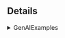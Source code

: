 
## Details

<details><summary>GenAIExamples</summary> 

- ChatQnA
    -
    - Update port in set_env.sh([040d2b7](https://github.com/opea-project/GenAIExamples/commit/040d2b7))
    - Fix minor issue in ChatQnA Gaudi docker README([a5ed223](https://github.com/opea-project/GenAIExamples/commit/a5ed223))
    - update chatqna dataprep-redis port([02a1536](https://github.com/opea-project/GenAIExamples/commit/02a1536))
    - Add support for .md file in file upload in the chatqna-ui([7a67298](https://github.com/opea-project/GenAIExamples/commit/7a67298))
    - Added the ChatQnA delete feature, and updated the corresponding README([09a3196](https://github.com/opea-project/GenAIExamples/commit/09a3196))
    - fixed ISSUE-528([45cf553](https://github.com/opea-project/GenAIExamples/commit/45cf553))
    - Fix vLLM and vLLM-on-Ray UT bug([cfcac3f](https://github.com/opea-project/GenAIExamples/commit/cfcac3f))
    - set OLLAMA_MODEL env to docker container([c297155](https://github.com/opea-project/GenAIExamples/commit/c297155))
    - Update guardrail docker file path([06c4484](https://github.com/opea-project/GenAIExamples/commit/06c4484))
    - remove ray serve([c71bc68](https://github.com/opea-project/GenAIExamples/commit/c71bc68))
    - Refine docker_compose for dataprep param settings([3913c7b](https://github.com/opea-project/GenAIExamples/commit/3913c7b))

- Deployment
    - update manifests for v0.9([ba78b4c](https://github.com/opea-project/GenAIExamples/commit/ba78b4c))
    - Update K8S manifest for ChatQnA/CodeGen/CodeTrans/DocSum([01c1b75](https://github.com/opea-project/GenAIExamples/commit/01c1b75))
    - Update benchmark manifest to fix errors([4fd3517](https://github.com/opea-project/GenAIExamples/commit/4fd3517))
    - Update env for manifest([4fa37e7](https://github.com/opea-project/GenAIExamples/commit/4fa37e7))
    - update manifests for v0.9([08f57fa](https://github.com/opea-project/GenAIExamples/commit/08f57fa))
    - Add AudioQnA example via GMC([c86cf85](https://github.com/opea-project/GenAIExamples/commit/c86cf85))
    - add k8s support for audioqna([0a6bad0](https://github.com/opea-project/GenAIExamples/commit/0a6bad0))
    - Update mainifest for FaqGen([80e3e2a](https://github.com/opea-project/GenAIExamples/commit/80e3e2a))
    - Add kubernetes support for VisualQnA([4f7fc39](https://github.com/opea-project/GenAIExamples/commit/4f7fc39))
    - Add dataprep microservice to chatQnA example and the e2e test([1c23d87](https://github.com/opea-project/GenAIExamples/commit/1c23d87))

- Documentation
    - [doc] Update README.md([c73e4e0](https://github.com/opea-project/GenAIExamples/commit/c73e4e0))
    - doc fix: Update README.md to remove specific dicscription of paragraph-1([5a9c109](https://github.com/opea-project/GenAIExamples/commit/5a9c109))
    - doc: fix markdown in docker_image_list.md([9277fe6](https://github.com/opea-project/GenAIExamples/commit/9277fe6))
    - doc: fix markdown in Translation/README.md([d645305](https://github.com/opea-project/GenAIExamples/commit/d645305))
    - doc: fix markdown in SearchQnA/README.md([c461b60](https://github.com/opea-project/GenAIExamples/commit/c461b60))
    - doc: fix FaqGen/README.md markdown([704ec92](https://github.com/opea-project/GenAIExamples/commit/704ec92))
    - doc: fix markdown in DocSum/README.md([83712b9](https://github.com/opea-project/GenAIExamples/commit/83712b9))
    - doc: fix markdown in CodeTrans/README.md([076bca3](https://github.com/opea-project/GenAIExamples/commit/076bca3))
    - doc: fix CodeGen/README.md markdown([33f8329](https://github.com/opea-project/GenAIExamples/commit/33f8329))
    - doc: fix markdown in ChatQnA/README.md([015a2b1](https://github.com/opea-project/GenAIExamples/commit/015a2b1))
    - doc: fix headings in markdown files([21fab71](https://github.com/opea-project/GenAIExamples/commit/21fab71))
    - doc: missed an H1 in the middle of a doc([4259240](https://github.com/opea-project/GenAIExamples/commit/4259240))
    - doc: remove use of HTML for table in README([e81e0e5](https://github.com/opea-project/GenAIExamples/commit/e81e0e5))
    - Update ChatQnA readme with OpenShift instructions([ed48371](https://github.com/opea-project/GenAIExamples/commit/ed48371))
    - Convert HTML to markdown format.([14621f8](https://github.com/opea-project/GenAIExamples/commit/14621f8))
    - Fix typo {your_ip} to {host_ip}([ad8ca88](https://github.com/opea-project/GenAIExamples/commit/ad8ca88))
    - README fix typo([abc02e1](https://github.com/opea-project/GenAIExamples/commit/abc02e1))
    - fix script issues in MD file([acdd712](https://github.com/opea-project/GenAIExamples/commit/acdd712))
    - Minor documentation improvements in the CodeGen README([17b9676](https://github.com/opea-project/GenAIExamples/commit/17b9676))
    - Refine Main README([08eb269](https://github.com/opea-project/GenAIExamples/commit/08eb269))

- Other examples
    - Clean deprecated VisualQnA code([87617e7](https://github.com/opea-project/GenAIExamples/commit/87617e7))
    - Using TGI official release docker image for intel cpu([b2771ad](https://github.com/opea-project/GenAIExamples/commit/b2771ad))
    - Add VisualQnA UI([923cf69](https://github.com/opea-project/GenAIExamples/commit/923cf69))
    - fix container name([5ac77f7](https://github.com/opea-project/GenAIExamples/commit/5ac77f7))
    - Add VisualQnA docker for both Gaudi and Xeon using TGI serving([2390920](https://github.com/opea-project/GenAIExamples/commit/2390920))
    - Remove LangSmith from Examples([88eeb0d](https://github.com/opea-project/GenAIExamples/commit/88eeb0d))
    - Modify the language variable to match language highlight.([f08d411](https://github.com/opea-project/GenAIExamples/commit/f08d411))
    - Remove deprecated folder.([7dd9952](https://github.com/opea-project/GenAIExamples/commit/7dd9952))

- CI/CD/UT
    - update deploy_gmc logical in cd workflow([c016d82](https://github.com/opea-project/GenAIExamples/commit/c016d82))
    - fix ghcr.io/huggingface/text-generation-inference tag([503a1a9](https://github.com/opea-project/GenAIExamples/commit/503a1a9))
    - Add GMC e2e in CD workflow([f45e4c6](https://github.com/opea-project/GenAIExamples/commit/f45e4c6))
    - Fix CI test changed file detect issue([5dcadf3](https://github.com/opea-project/GenAIExamples/commit/5dcadf3))
    - update cd workflow name([3363a37](https://github.com/opea-project/GenAIExamples/commit/3363a37))
    - Change microservice tags in CD workflow([71363a6](https://github.com/opea-project/GenAIExamples/commit/71363a6))
    - Fix manual freeze images workflow([c327972](https://github.com/opea-project/GenAIExamples/commit/c327972))
    - open chatqna guardrails test([db2d2bd](https://github.com/opea-project/GenAIExamples/commit/db2d2bd))
    - Add gmc build, scan and deploy workflow([a39f23a](https://github.com/opea-project/GenAIExamples/commit/a39f23a))
    - Enhance CI/CD infrastructure([c26d0f6](https://github.com/opea-project/GenAIExamples/commit/c26d0f6))
    - Fix typo in CI workflow([e12baca](https://github.com/opea-project/GenAIExamples/commit/e12baca))
    - Fix ChatQnA Qdrant CI issues([e71aba0](https://github.com/opea-project/GenAIExamples/commit/e71aba0))
    - remove continue-on-error: true to stop the test when image build failed([6296e9f](https://github.com/opea-project/GenAIExamples/commit/6296e9f))
    - Fix CD workflow typos([039014f](https://github.com/opea-project/GenAIExamples/commit/039014f))
    - Freeze base images([c9f9aca](https://github.com/opea-project/GenAIExamples/commit/c9f9aca))
    - support multiple test cases for ChatQnA([939502d](https://github.com/opea-project/GenAIExamples/commit/939502d))
    - set action back to pull_request_target([1c07a38](https://github.com/opea-project/GenAIExamples/commit/1c07a38))
    - Add BoM collect workflow and image publish workflow([e93146b](https://github.com/opea-project/GenAIExamples/commit/e93146b))
    - Fix left issues in CI/CD structure refactor([a6385bc](https://github.com/opea-project/GenAIExamples/commit/a6385bc))
    - Add composable manifest e2e test for cd workflow([d68be05](https://github.com/opea-project/GenAIExamples/commit/d68be05))
    - Add secrets for CI test([3c9e2aa](https://github.com/opea-project/GenAIExamples/commit/3c9e2aa))
    - Build up docker images CD workflow([8c384e0](https://github.com/opea-project/GenAIExamples/commit/8c384e0))
    - fix corner issue in CI test([64bfea9](https://github.com/opea-project/GenAIExamples/commit/64bfea9))
    - Rename github workflow files([ebc165a](https://github.com/opea-project/GenAIExamples/commit/ebc165a))
    - Improve manifest chaqna test([a072441](https://github.com/opea-project/GenAIExamples/commit/a072441))
    - Refactor build image workflows with common action.yml([e22d413](https://github.com/opea-project/GenAIExamples/commit/e22d413))
    - Automatic create issue to GenAIInfra when docker compose files changed([8bdb598](https://github.com/opea-project/GenAIExamples/commit/8bdb598))
    - Add components owner([ab98795](https://github.com/opea-project/GenAIExamples/commit/ab98795))
    - Fix code scan warning([ac89855](https://github.com/opea-project/GenAIExamples/commit/ac89855))
    - Check url of docker image list.([cf021ee](https://github.com/opea-project/GenAIExamples/commit/cf021ee))

</details>
